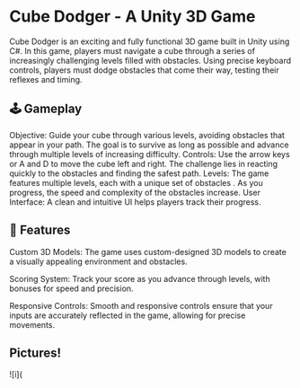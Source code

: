 # Cube Dodger - A Unity 3D Game

Cube Dodger is an exciting and fully functional 3D game built in Unity using C#. In this game, players must navigate a cube through a series of increasingly challenging levels filled with obstacles. Using precise keyboard controls, players must dodge obstacles that come their way, testing their reflexes and timing.

## 🕹️ Gameplay

Objective: Guide your cube through various levels, avoiding obstacles that appear in your path. The goal is to survive as long as possible and advance through multiple levels of increasing difficulty.
Controls: Use the arrow keys or A and D to move the cube left and right. The challenge lies in reacting quickly to the obstacles and finding the safest path.
Levels: The game features multiple levels, each with a unique set of obstacles . As you progress, the speed and complexity of the obstacles increase.
User Interface: A clean and intuitive UI helps players track their progress.


## 🎨 Features

Custom 3D Models: The game uses custom-designed 3D models to create a visually appealing environment and obstacles.

Scoring System: Track your score as you advance through levels, with bonuses for speed and precision.

Responsive Controls: Smooth and responsive controls ensure that your inputs are accurately reflected in the game, allowing for precise movements.

## Pictures!
![i](

